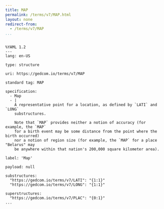 ```yaml
---
title: MAP
permalink: /terms/v7/MAP.html
layout: none
redirect-from:
  - /terms/v7/MAP
...
```


```

%YAML 1.2
---
lang: en-US

type: structure

uri: https://gedcom.io/terms/v7/MAP

standard tag: MAP

specification:
  - Map
  - |
    A representative point for a location, as defined by `LATI` and `LONG`
    substructures.
    
    Note that `MAP` provides neither a notion of accuracy (for example, the `MAP`
    for a birth event may be some distance from the point where the birth occurred)
    nor a notion of region size (for example, the `MAP` for a place "Belarus" may
    be anywhere within that nation's 200,000 square kilometer area).

label: 'Map'

payload: null

substructures:
  "https://gedcom.io/terms/v7/LATI": "{1:1}"
  "https://gedcom.io/terms/v7/LONG": "{1:1}"

superstructures:
  "https://gedcom.io/terms/v7/PLAC": "{0:1}"
...

```
